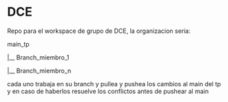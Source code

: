 # DCE

Repo para el workspace de grupo de DCE, la organizacion seria:

main_tp

|__ Branch_miembro_1

|__ Branch_miembro_n

cada uno trabaja en su branch y pullea y pushea los cambios al main del tp y en caso de haberlos resuelve los conflictos antes de pushear al main
